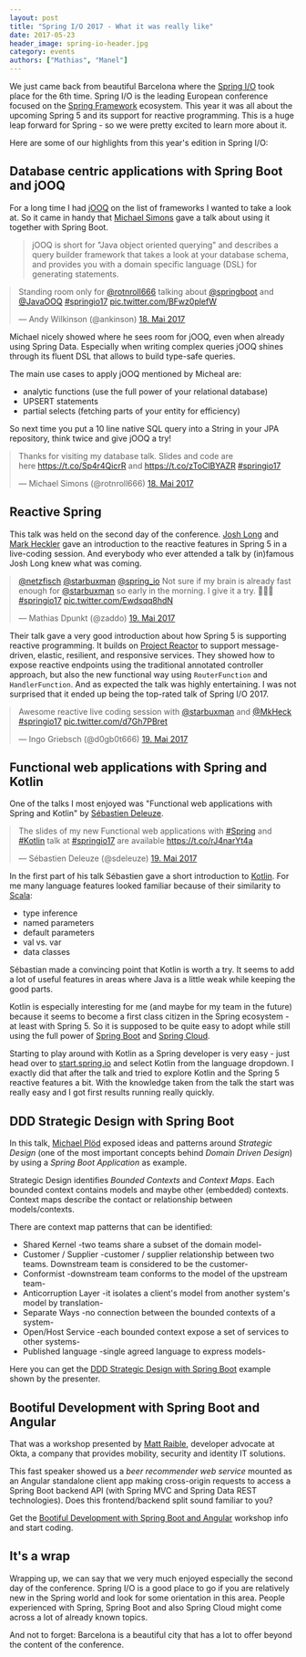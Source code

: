 ```yaml
---
layout: post
title: "Spring I/O 2017 - What it was really like"
date: 2017-05-23
header_image: spring-io-header.jpg
category: events
authors: ["Mathias", "Manel"]
---
```


<style>

.twitter-tweet {
  margin: auto;
}
</style>

We just came back from beautiful Barcelona where the [Spring I/O](http://2017.springio.net/) took place for the 6th time.
Spring I/O is the leading European conference focused on the [Spring Framework](https://projects.spring.io/spring-framework/) ecosystem.
This year it was all about the upcoming Spring 5 and its support for reactive programming.
This is a huge leap forward for Spring - so we were pretty excited to learn more about it.

Here are some of our highlights from this year's edition in Spring  I/O:

## Database centric applications with Spring Boot and jOOQ

For a long time I had [jOOQ](http://www.jooq.org/) on the list of frameworks I wanted to take a look at.
So it came in handy that [Michael Simons](https://twitter.com/rotnroll666) gave a talk about using it together with Spring Boot.

> jOOQ is short for "Java object oriented querying" and describes a query builder framework that takes a look at your database schema, and provides you with a domain specific language (DSL) for generating statements.

<blockquote class="twitter-tweet" data-lang="de"><p lang="en" dir="ltr">Standing room only for <a href="https://twitter.com/rotnroll666">@rotnroll666</a> talking about <a href="https://twitter.com/springboot">@springboot</a> and <a href="https://twitter.com/JavaOOQ">@JavaOOQ</a> <a href="https://twitter.com/hashtag/springio17?src=hash">#springio17</a> <a href="https://t.co/BFwz0plefW">pic.twitter.com/BFwz0plefW</a></p>&mdash; Andy Wilkinson (@ankinson) <a href="https://twitter.com/ankinson/status/865147016673976320">18. Mai 2017</a></blockquote>
<script async src="//platform.twitter.com/widgets.js" charset="utf-8"></script>

Michael nicely showed where he sees room for jOOQ, even when already using Spring Data.
Especially when writing complex queries jOOQ shines through its fluent DSL that allows to build type-safe queries.

The main use cases to apply jOOQ mentioned by Micheal are:

- analytic functions (use the full power of your relational database)
- UPSERT statements
- partial selects (fetching parts of your entity for efficiency)

So next time you put a 10 line native SQL query into a String in your JPA repository, think twice and give jOOQ a try!

<blockquote class="twitter-tweet" data-lang="de"><p lang="en" dir="ltr">Thanks for visiting my database talk. Slides and code are <br>here <a href="https://t.co/Sp4r4QicrR">https://t.co/Sp4r4QicrR</a> and <a href="https://t.co/zToClBYAZR">https://t.co/zToClBYAZR</a> <a href="https://twitter.com/hashtag/springio17?src=hash">#springio17</a></p>&mdash; Michael Simons (@rotnroll666) <a href="https://twitter.com/rotnroll666/status/865162707720429568">18. Mai 2017</a></blockquote>
<script async src="//platform.twitter.com/widgets.js" charset="utf-8"></script>

## Reactive Spring

This talk was held on the second day of the conference.
[Josh Long](https://twitter.com/starbuxman) and [Mark Heckler](http://twitter.com/mkheck) gave an introduction to the reactive features in Spring 5 in a live-coding session.
And everybody who ever attended a talk by (in)famous Josh Long knew what was coming.

<blockquote class="twitter-tweet" data-lang="de"><p lang="en" dir="ltr"><a href="https://twitter.com/netzfisch">@netzfisch</a> <a href="https://twitter.com/starbuxman">@starbuxman</a> <a href="https://twitter.com/spring_io">@spring_io</a> Not sure if my brain is already fast enough for <a href="https://twitter.com/starbuxman">@starbuxman</a> so early in the morning. I give it a try. 💯🚀🌅 <a href="https://twitter.com/hashtag/springio17?src=hash">#springio17</a> <a href="https://t.co/Ewdsqq8hdN">pic.twitter.com/Ewdsqq8hdN</a></p>&mdash; Mathias Dpunkt (@zaddo) <a href="https://twitter.com/zaddo/status/865462587168743425">19. Mai 2017</a></blockquote>
<script async src="//platform.twitter.com/widgets.js" charset="utf-8"></script>

Their talk gave a very good introduction about how Spring 5 is supporting reactive programming.
It builds on [Project Reactor](https://projectreactor.io/) to support message-driven, elastic, resilient, and responsive services.
They showed how to expose reactive endpoints using the traditional annotated controller approach, but also the new functional way using `RouterFunction` and `HandlerFunction`.
And as expected the talk was highly entertaining.
I was not surprised that it ended up being the top-rated talk of Spring I/O 2017.

<blockquote class="twitter-tweet" data-lang="de"><p lang="en" dir="ltr">Awesome reactive live coding session with <a href="https://twitter.com/starbuxman">@starbuxman</a> and <a href="https://twitter.com/MkHeck">@MkHeck</a> <a href="https://twitter.com/hashtag/springio17?src=hash">#springio17</a> <a href="https://t.co/d7Gh7PBret">pic.twitter.com/d7Gh7PBret</a></p>&mdash; Ingo Griebsch (@d0gb0t666) <a href="https://twitter.com/d0gb0t666/status/865474980624056321">19. Mai 2017</a></blockquote>
<script async src="//platform.twitter.com/widgets.js" charset="utf-8"></script>

## Functional web applications with Spring and Kotlin

One of the talks I most enjoyed was "Functional web applications with Spring and Kotlin" by [Sébastien Deleuze](https://twitter.com/sdeleuze).

<blockquote class="twitter-tweet" data-lang="de"><p lang="en" dir="ltr">The slides of my new Functional web applications with <a href="https://twitter.com/hashtag/Spring?src=hash">#Spring</a> and <a href="https://twitter.com/hashtag/Kotlin?src=hash">#Kotlin</a> talk at <a href="https://twitter.com/hashtag/springio17?src=hash">#springio17</a> are available <a href="https://t.co/rJ4narYt4a">https://t.co/rJ4narYt4a</a></p>&mdash; Sébastien Deleuze (@sdeleuze) <a href="https://twitter.com/sdeleuze/status/865526947425640448">19. Mai 2017</a></blockquote>
<script async src="//platform.twitter.com/widgets.js" charset="utf-8"></script>

In the first part of his talk Sébastien gave a short introduction to [Kotlin](https://kotlinlang.org/).
For me many language features looked familiar because of their similarity to [Scala](https://www.scala-lang.org/):

- type inference
- named parameters
- default parameters
- val vs. var
- data classes

Sébastian made a convincing point that Kotlin is worth a try.
It seems to add a lot of useful features in areas where Java is a little weak while keeping the good parts.

<script async class="speakerdeck-embed" data-slide="7" data-id="0f1b6be0670a4ee8a32ab73ec1c9dc8c" data-ratio="1.77777777777778" src="//speakerdeck.com/assets/embed.js"></script>

Kotlin is especially interesting for me (and maybe for my team in the future) because it seems to become a first class citizen in the Spring ecosystem - at least with Spring 5.
So it is supposed to be quite easy to adopt while still using the full power of [Spring Boot](https://projects.spring.io/spring-boot/) and [Spring Cloud](http://projects.spring.io/spring-cloud/).

<script async class="speakerdeck-embed" data-slide="31" data-id="0f1b6be0670a4ee8a32ab73ec1c9dc8c" data-ratio="1.77777777777778" src="//speakerdeck.com/assets/embed.js"></script>

Starting to play around with Kotlin as a Spring developer is very easy - just head over to  [start.spring.io](https://start.spring.io/#!language=kotlin) and select Kotlin from the language dropdown.
I exactly did that after the talk and tried to explore Kotlin and the Spring 5 reactive features a bit.
With the knowledge taken from the talk the start was really easy and I got first results running really quickly.

## DDD Strategic Design with Spring Boot

In this talk, [Michael Plöd](https://twitter.com/bitboss) exposed ideas and patterns around _Strategic Design_ (one of the most important concepts behind _Domain Driven Design_) by using a _Spring Boot Application_ as example.

Strategic Design identifies _Bounded Contexts_ and _Context Maps_.
Each bounded context contains models and maybe other (embedded) contexts.
Context maps describe the contact or relationship between models/contexts.

There are context map patterns that can be identified:

- Shared Kernel -two teams share a subset of the domain model-
- Customer / Supplier -customer / supplier relationship between two teams. Downstream team is considered to be the customer-
- Conformist -downstream team conforms to the model of the upstream team-
- Anticorruption Layer -it isolates a client's model from another system's model by translation-
- Separate Ways -no connection between the bounded contexts of a system-
- Open/Host Service -each bounded context expose a set of services to other systems-
- Published language -single agreed language to express models-

Here you can get the [DDD Strategic Design with Spring Boot](https://github.com/mploed/ddd-strategic-design-spring-boot) example shown by the presenter.

## Bootiful Development with Spring Boot and Angular

That was a workshop presented by [Matt Raible](https://www.linkedin.com/in/mraible/), developer advocate at Okta, a company that provides mobility, security and identity IT solutions.

This fast speaker showed us a _beer recommender web service_ mounted as an Angular standalone client app making cross-origin requests to access a Spring Boot backend API (with Spring MVC and Spring Data REST technologies).
Does this frontend/backend split sound familiar to you?

Get the [Bootiful Development with Spring Boot and Angular](http://developer.okta.com/blog/2017/04/26/bootiful-development-with-spring-boot-and-angular) workshop info and start coding.

## It's a wrap

Wrapping up, we can say that we very much enjoyed especially the second day of the conference.
Spring I/O is a good place to go if you are relatively new in the Spring world and look for some orientation in this area.
People experienced with Spring, Spring Boot and also Spring Cloud might come across a lot of already known topics.

And not to forget: Barcelona is a beautiful city that has a lot to offer beyond the content of the conference.
